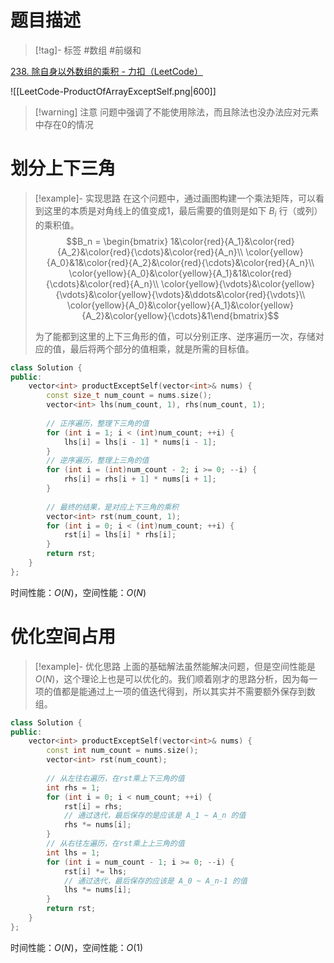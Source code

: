 
# 题目描述

> [!tag]- 标签
> #数组 #前缀和

[238. 除自身以外数组的乘积 - 力扣（LeetCode）](https://leetcode.cn/problems/product-of-array-except-self/description/?envType=study-plan-v2&envId=top-100-liked)

![[LeetCode-ProductOfArrayExceptSelf.png|600]]

> [!warning] 注意
>问题中强调了不能使用除法，而且除法也没办法应对元素中存在0的情况 

# 划分上下三角

> [!example]- 实现思路
> 在这个问题中，通过画图构建一个乘法矩阵，可以看到这里的本质是对角线上的值变成1，最后需要的值则是如下 $B_i$ 行（或列）的乘积值。
> $$B_n = \begin{bmatrix}
> 1&\color{red}{A_1}&\color{red}{A_2}&\color{red}{\cdots}&\color{red}{A_n}\\
> \color{yellow}{A_0}&1&\color{red}{A_2}&\color{red}{\cdots}&\color{red}{A_n}\\
> \color{yellow}{A_0}&\color{yellow}{A_1}&1&\color{red}{\cdots}&\color{red}{A_n}\\
> \color{yellow}{\vdots}&\color{yellow}{\vdots}&\color{yellow}{\vdots}&\ddots&\color{red}{\vdots}\\
> \color{yellow}{A_0}&\color{yellow}{A_1}&\color{yellow}{A_2}&\color{yellow}{\cdots}&1\end{bmatrix}$$
> 
> 为了能都到这里的上下三角形的值，可以分别正序、逆序遍历一次，存储对应的值，最后将两个部分的值相乘，就是所需的目标值。

```cpp
class Solution {
public:
    vector<int> productExceptSelf(vector<int>& nums) {
        const size_t num_count = nums.size();
        vector<int> lhs(num_count, 1), rhs(num_count, 1);
  
        // 正序遍历，整理下三角的值
        for (int i = 1; i < (int)num_count; ++i) {
            lhs[i] = lhs[i - 1] * nums[i - 1];
        }
        // 逆序遍历，整理上三角的值
        for (int i = (int)num_count - 2; i >= 0; --i) {
            rhs[i] = rhs[i + 1] * nums[i + 1];
        }
  
        // 最终的结果，是对应上下三角的乘积
        vector<int> rst(num_count, 1);
        for (int i = 0; i < (int)num_count; ++i) {
            rst[i] = lhs[i] * rhs[i];
        }
        return rst;
    }
};
```

时间性能：$O(N)$，空间性能：$O(N)$

# 优化空间占用

> [!example]- 优化思路
> 上面的基础解法虽然能解决问题，但是空间性能是 $O(N)$，这个理论上也是可以优化的。我们顺着刚才的思路分析，因为每一项的值都是能通过上一项的值迭代得到，所以其实并不需要额外保存到数组。


```cpp
class Solution {
public:
    vector<int> productExceptSelf(vector<int>& nums) {
        const int num_count = nums.size();
        vector<int> rst(num_count);
  
        // 从左往右遍历，在rst乘上下三角的值
        int rhs = 1;
        for (int i = 0; i < num_count; ++i) {
            rst[i] = rhs;
            // 通过迭代，最后保存的是应该是 A_1 ~ A_n 的值
            rhs *= nums[i];
        }
        // 从右往左遍历，在rst乘上上三角的值
        int lhs = 1;
        for (int i = num_count - 1; i >= 0; --i) {
            rst[i] *= lhs;
            // 通过迭代，最后保存的应该是 A_0 ~ A_n-1 的值
            lhs *= nums[i];
        }
        return rst;
    }
};
```

时间性能：$O(N)$，空间性能：$O(1)$
